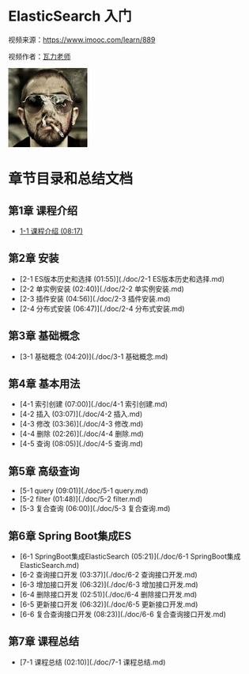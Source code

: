 # ElasticSearch 入门

视频来源：https://www.imooc.com/learn/889

视频作者：[瓦力老师](https://www.imooc.com/t/5646367 "https://www.imooc.com/t/5646367")

![](./doc/img/瓦力老师.jpg)


# 章节目录和总结文档

## 第1章 课程介绍

* [1-1 课程介绍 (08:17)](./doc/1-1课程介绍.md)

## 第2章 安装

* [2-1 ES版本历史和选择 (01:55)](./doc/2-1 ES版本历史和选择.md)
* [2-2 单实例安装 (02:40)](./doc/2-2 单实例安装.md)
* [2-3 插件安装 (04:56)](./doc/2-3 插件安装.md)
* [2-4 分布式安装 (06:47)](./doc/2-4 分布式安装.md)

## 第3章 基础概念

* [3-1 基础概念 (04:20)](./doc/3-1 基础概念.md)

## 第4章 基本用法

* [4-1 索引创建 (07:00)](./doc/4-1 索引创建.md)
* [4-2 插入 (03:07)](./doc/4-2 插入.md)
* [4-3 修改 (03:36)](./doc/4-3 修改.md)
* [4-4 删除 (02:26)](./doc/4-4 删除.md)
* [4-5 查询 (08:05)](./doc/4-5 查询.md)

## 第5章 高级查询

* [5-1 query (09:01)](./doc/5-1 query.md)
* [5-2 filter (01:48)](./doc/5-2 filter.md)
* [5-3 复合查询 (06:00)](./doc/5-3 复合查询.md)

## 第6章 Spring Boot集成ES

* [6-1 SpringBoot集成ElasticSearch (05:21)](./doc/6-1 SpringBoot集成ElasticSearch.md)
* [6-2 查询接口开发 (03:37)](./doc/6-2 查询接口开发.md)
* [6-3 增加接口开发 (06:32)](./doc/6-3 增加接口开发.md)
* [6-4 删除接口开发 (02:51)](./doc/6-4 删除接口开发.md)
* [6-5 更新接口开发 (06:32)](./doc/6-5 更新接口开发.md)
* [6-6 复合查询接口开发 (08:23)](./doc/6-6 复合查询接口开发.md)

## 第7章 课程总结

* [7-1 课程总结 (02:10)](./doc/7-1 课程总结.md)

